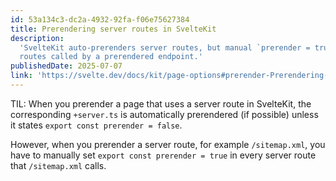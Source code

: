 ```yaml
---
id: 53a134c3-dc2a-4932-92fa-f06e75627384
title: Prerendering server routes in SvelteKit
description:
  'SvelteKit auto-prerenders server routes, but manual `prerender = true` is needed for all server
  routes called by a prerendered endpoint.'
publishedDate: 2025-07-07
link: 'https://svelte.dev/docs/kit/page-options#prerender-Prerendering-server-routes'
---
```


TIL: When you prerender a page that uses a server route in SvelteKit, the corresponding `+server.ts`
is automatically prerendered (if possible) unless it states `export const prerender = false`.

However, when you prerender a server route, for example `/sitemap.xml`, you have to manually set
`export const prerender = true` in every server route that `/sitemap.xml` calls.
